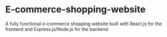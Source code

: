 # E-commerce-shopping-website
A fully functional e-commerce shopping website built with React.js for the frontend and Express.js/Node.js for the backend.
